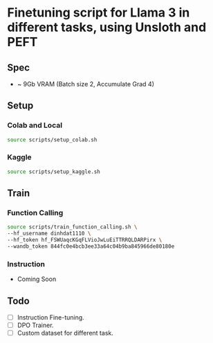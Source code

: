 # Finetuning script for Llama 3 in different tasks, using Unsloth and PEFT

## Spec

- ~ 9Gb VRAM (Batch size 2, Accumulate Grad 4)

## Setup

### Colab and Local

```bash
source scripts/setup_colab.sh
```

### Kaggle

```bash
source scripts/setup_kaggle.sh
```

## Train

### Function Calling

```bash
source scripts/train_function_calling.sh \
--hf_username dinhdat1110 \
--hf_token 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 \
--wandb_token 844fc0e4bcb3ee33a64c04b9ba845966de80180e
```

### Instruction

- Coming Soon

## Todo

- [ ] Instruction Fine-tuning.
- [ ] DPO Trainer.
- [ ] Custom dataset for different task.
